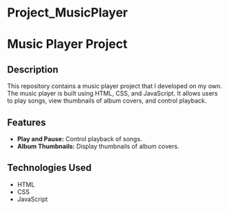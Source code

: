 # Project_MusicPlayer
# Music Player Project

## Description
This repository contains a music player project that I developed on my own. The music player is built using HTML, CSS, and JavaScript. It allows users to play songs, view thumbnails of album covers, and control playback.

## Features
- **Play and Pause:** Control playback of songs.
- **Album Thumbnails:** Display thumbnails of album covers.

## Technologies Used
- HTML
- CSS
- JavaScript

